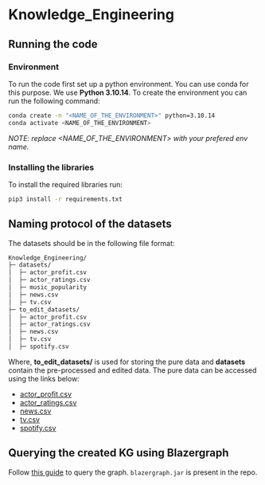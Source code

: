 # Knowledge_Engineering

## Running the code

### Environment
To run the code first set up a python environment. You can use conda for this purpose. We use **Python 3.10.14**.
To create the environment you can run the following command:

```zsh
conda create -n "<NAME_OF_THE_ENVIRONMENT>" python=3.10.14
conda activate <NAME_OF_THE_ENVIRONMENT>
``` 

*NOTE: replace <NAME_OF_THE_ENVIRONMENT> with your prefered env name.*

### Installing the libraries

To install the required libraries run:

```zsh
pip3 install -r requirements.txt
```


## Naming protocol of the datasets

The datasets should be in the following file format:

```markdown
Knowledge_Engineering/
├─ datasets/
│  ├─ actor_profit.csv
│  ├─ actor_ratings.csv
│  ├─ music_popularity
│  ├─ news.csv
│  ├─ tv.csv
├─ to_edit_datasets/
│  ├─ actor_profit.csv
│  ├─ actor_ratings.csv
│  ├─ news.csv
│  ├─ tv.csv
│  ├─ spotify.csv
```

Where, **to_edit_datasets/** is used for storing the pure data and **datasets** contain the pre-processed and edited data. The pure data can be accessed using the links below:
* [actor_profit.csv](https://www.kaggle.com/datasets/anweshasaha/bollywood-actors-2010s)
* [actor_ratings.csv](https://www.kaggle.com/datasets/mitesh58/bollywood-movie-dataset)
* [news.csv](https://www.kaggle.com/datasets/therohk/india-headlines-news-dataset)
* [tv.csv](https://www.kaggle.com/datasets/shubhamzorc9/-imdbtop-indian-tv-shows)
* [spotify.csv](https://www.kaggle.com/datasets/kanchana1990/popular-spotify-hindi-hits-top-1000)

## Querying the created KG using Blazergraph

Follow [this guide](https://github.com/blazegraph/database/wiki/Quick_Start) to query the graph. `blazergraph.jar` is present in the repo.